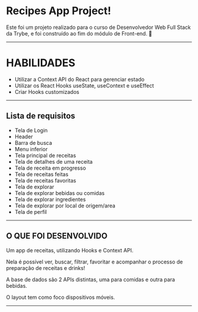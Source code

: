 # Recipes App Project!

Este foi um projeto realizado para o curso de Desenvolvedor Web Full Stack da Trybe, e foi construído ao fim do módulo de Front-end. 🚀

---

# HABILIDADES

  - Utilizar a Context API do React para gerenciar estado
  - Utilizar os React Hooks useState, useContext e useEffect
  - Criar Hooks customizados

---

## Lista de requisitos

- Tela de Login
- Header
- Barra de busca
- Menu inferior
- Tela principal de receitas
- Tela de detalhes de uma receita
- Tela de receita em progresso
- Tela de receitas feitas
- Tela de receitas favoritas
- Tela de explorar
- Tela de explorar bebidas ou comidas
- Tela de explorar ingredientes
- Tela de explorar por local de origem/area
- Tela de perfil

---

## O QUE FOI DESENVOLVIDO

Um app de receitas, utilizando Hooks e Context API.

Nela é possível ver, buscar, filtrar, favoritar e acompanhar o processo de preparação de receitas e drinks!

A base de dados são 2 APIs distintas, uma para comidas e outra para bebidas.

O layout tem como foco dispositivos móveis.

---
